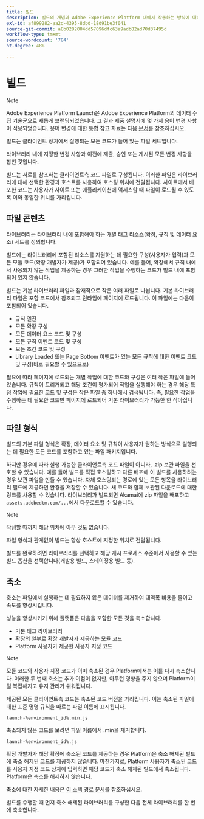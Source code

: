 ```yaml
---
title: 빌드
description: 빌드의 개념과 Adobe Experience Platform 내에서 작동하는 방식에 대해 알아봅니다.
exl-id: af899282-aa2d-4395-8dbd-18d91be3f041
source-git-commit: a8b0282004dd57096dfc63a9adb82ad70d37495d
workflow-type: tm+mt
source-wordcount: '784'
ht-degree: 48%

---
```


# 빌드

>[!NOTE]
>
>Adobe Experience Platform Launch은 Adobe Experience Platform의 데이터 수집 기술군으로 새롭게 브랜딩되었습니다. 그 결과 제품 설명서에 몇 가지 용어 변경 사항이 적용되었습니다. 용어 변경에 대한 통합 참고 자료는 다음 [문서](../../term-updates.md)를 참조하십시오.

빌드는 클라이언트 장치에서 실행되는 모든 코드가 들어 있는 파일 세트입니다.

라이브러리 내에 지정한 변경 사항과 이전에 제출, 승인 또는 게시된 모든 변경 사항을 합친 것입니다.

빌드는 서로를 참조하는 클라이언트측 코드 파일로 구성됩니다. 이러한 파일은 라이브러리에 대해 선택한 환경과 호스트를 사용하여 호스팅 위치에 전달됩니다. 사이트에서 배포한 코드는 사용자가 사이트 또는 애플리케이션에 액세스할 때 파일이 로드될 수 있도록 이와 동일한 위치를 가리킵니다.

## 파일 콘텐츠

라이브러리는 라이브러리 내에 포함해야 하는 개별 태그 리소스(확장, 규칙 및 데이터 요소) 세트를 정의합니다.

빌드에는 라이브러리에 포함된 리소스를 지원하는 데 필요한 구성(사용자가 입력)과 모든 모듈 코드(확장 개발자가 제공)가 포함되어 있습니다. 예를 들어, 확장에서 규칙 내에서 사용되지 않는 작업을 제공하는 경우 그러한 작업을 수행하는 코드가 빌드 내에 포함되어 있지 않습니다.

빌드는 기본 라이브러리 파일과 잠재적으로 작은 여러 파일로 나뉩니다. 기본 라이브러리 파일은 포함 코드에서 참조되고 런타임에 페이지에 로드됩니다. 이 파일에는 다음이 포함되어 있습니다.

* 규칙 엔진
* 모든 확장 구성
* 모든 데이터 요소 코드 및 구성
* 모든 규칙 이벤트 코드 및 구성
* 모든 조건 코드 및 구성
* Library Loaded 또는 Page Bottom 이벤트가 있는 모든 규칙에 대한 이벤트 코드 및 구성(바로 필요할 수 있으므로)

필요에 따라 페이지에 로드되는 개별 작업에 대한 코드와 구성은 여러 작은 파일에 들어 있습니다. 규칙이 트리거되고 해당 조건이 평가되어 작업을 실행해야 하는 경우 해당 특정 작업에 필요한 코드 및 구성은 작은 파일 중 하나에서 검색됩니다. 즉, 필요한 작업을 수행하는 데 필요한 코드만 페이지에 로드되어 기본 라이브러리가 가능한 한 작아집니다.

## 파일 형식

빌드의 기본 파일 형식은 확장, 데이터 요소 및 규칙이 사용자가 원하는 방식으로 실행되는 데 필요한 모든 코드를 포함하고 있는 파일 패키지입니다.

하지만 경우에 따라 실행 가능한 클라이언트측 코드 파일이 아니라, .zip 보관 파일을 선호할 수 있습니다. 예를 들어 빌드를 직접 호스팅하고 다른 배포에 이 빌드를 사용하려는 경우 보관 파일을 만들 수 있습니다. 자체 호스팅되는 경로에 있는 모든 항목을 라이브러리 필드에 제공하면 환경을 저장할 수 있습니다. 새 코드와 함께 보관된 다운로드에 대한 링크를 사용할 수 있습니다. 라이브러리가 빌드되면 Akamai에 zip 파일을 배포하고 `assets.adobedtm.com/...`에서 다운로드할 수 있습니다.

>[!NOTE]
>
>작성할 때까지 해당 위치에 아무 것도 없습니다.

파일 형식과 관계없이 빌드는 항상 호스트에 지정한 위치로 전달됩니다.

빌드를 완료하려면 라이브러리를 선택하고 해당 게시 프로세스 수준에서 사용할 수 있는 빌드 옵션을 선택합니다(개발용 빌드, 스테이징용 빌드 등).

## 축소

축소는 파일에서 실행하는 데 필요하지 않은 데이터를 제거하여 대역폭 비용을 줄이고 속도를 향상시킵니다.

성능을 향상시키기 위해 플랫폼은 다음을 포함한 모든 것을 축소합니다.

* 기본 태그 라이브러리
* 확장의 일부로 확장 개발자가 제공하는 모듈 코드
* Platform 사용자가 제공한 사용자 지정 코드

>[!NOTE]
>
>모듈 코드와 사용자 지정 코드가 이미 축소된 경우 Platform에서는 이를 다시 축소합니다. 이러한 두 번째 축소는 추가 이점이 없지만, 아무런 영향을 주지 않으며 Platform이 덜 복잡해지고 유지 관리가 쉬워집니다.

제공된 모든 클라이언트측 코드는 축소된 코드 버전을 가리킵니다. 이는 축소된 파일에 대한 표준 명명 규칙을 따르는 파일 이름에 표시됩니다.

`launch-%environment_id%.min.js`

축소되지 않은 코드를 보려면 파일 이름에서 .min을 제거합니다.

`launch-%environment_id%.js`

확장 개발자가 해당 확장에 축소된 코드를 제공하는 경우 Platform은 축소 해제된 빌드에 축소 해제된 코드를 제공하지 않습니다. 마찬가지로, Platform 사용자가 축소된 코드를 사용자 지정 코드 상자에 입력하면 해당 코드가 축소 해제된 빌드에서 축소됩니다. Platform은 축소를 해제하지 않습니다.

축소에 대한 자세한 내용은 [이 스택 경로 문서](https://blog.stackpath.com/glossary/minification/)를 참조하십시오.

빌드를 수행할 때 먼저 축소 해제된 라이브러리를 구성한 다음 전체 라이브러리를 한 번에 축소합니다.
